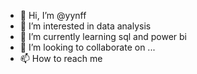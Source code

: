 - 👋 Hi, I’m @yynff
- 👀 I’m interested in data analysis
- 🌱 I’m currently learning sql and power bi
- 💞️ I’m looking to collaborate on ...
- 📫 How to reach me 

<!---
yynff/yynff is a ✨ special ✨ repository because its `README.md` (this file) appears on your GitHub profile.
You can click the Preview link to take a look at your changes.
--->
